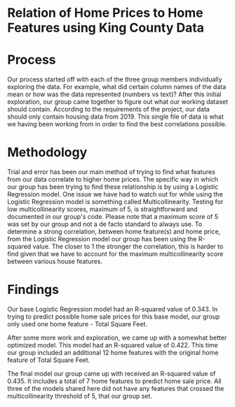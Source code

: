 # Relation of Home Prices to Home Features using King County Data

# Process
 Our process started off with each of the three group members individually exploring the data.
For example, what did certain column names of the data mean or how was the data represented (numbers vs text)?
After this initial exploration, our group came together to figure out what our working dataset should contain.
According to the requirements of the project, our data should only contain housing data from 2019.
This single file of data is what we having been working from in order to find the best correlations possible.

# Methodology
Trial and error has been our main method of trying to find what features from our data correlate to higher home prices.
The specific way in which our group has been trying to find these relationship is by using a Logistic Regression model.
One issue we have had to watch out for while using the Logistic Regression model is something called Multicollinearity.
Testing for low multicollinearity scores, maximum of 5, is straightforward and documented in our group's code.
Please note that a maximum score of 5 was set by our group and not a de facto standard to always use.
To determine a strong correlation, between home feature(s) and home price, from the Logistic Regression model our group has been using the R-squared value.
The closer to 1 the stronger the correlation, this is harder to find given that we have to account for the maximum multicollinearity score between various house features.

# Findings
Our base Logistic Regression model had an R-squared value of 0.343. In trying to predict possible home sale prices for this base model, our group only used one home feature - Total Square Feet. 

After some more work and exploration, we came up with a somewhat better optimized model. This model had an R-squared value of 0.422. This time our group included an additional 12 home features with the original home feature of Total Square Feet. 

The final model our group came up with received an R-squared value of 0.435. It includes a total of 7 home features to predict home sale price. All three of the models shared here did not have any features that crossed the multicollinearity threshold of 5, that our group set.
